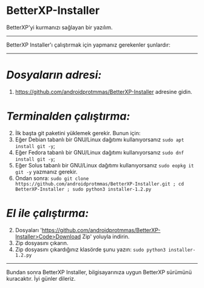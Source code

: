 # BetterXP-Installer
BetterXP'yi kurmanızı sağlayan bir yazılım.
__________________________________________________________________________________________________________________________________________________________________
BetterXP Installer'ı çalıştırmak için yapmanız gerekenler şunlardır:
__________________________________________________________________________________________________________________________________________________________________
# *Dosyaların adresi:*
1. https://github.com/androidprotmmas/BetterXP-Installer adresine gidin.
# *Terminalden çalıştırma:*
2. İlk başta git paketini yüklemek gerekir. Bunun için:
3. Eğer Debian tabanlı bir GNU/Linux dağıtımı kullanıyorsanız ```sudo apt install git -y```; 
4. Eğer Fedora tabanlı bir GNU/Linux dağıtımı kullanıyorsanız ```sudo dnf install git -y```;
5. Eğer Solus tabanlı bir GNU/Linux dağıtımı kullanıyorsanız ```sudo eopkg it git -y``` yazmanız gerekir.
6. Ondan sonra: ```sudo git clone https://github.com/androidprotmmas/BetterXP-Installer.git ; cd BetterXP-Installer ; sudo python3 installer-1.2.py```
# *El ile çalıştırma:*
2. Dosyaları 'https://github.com/androidprotmmas/BetterXP-Installer>Code>Download Zip' yoluyla indirin.
3. Zip dosyasını çıkarın.
4. Zip dosyasını çıkardığınız klasörde şunu yazın: ```sudo python3 installer-1.2.py```
__________________________________________________________________________________________________________________________________________________________________
Bundan sonra BetterXP Installer, bilgisayarınıza uygun BetterXP sürümünü kuracaktır. İyi günler dileriz.
